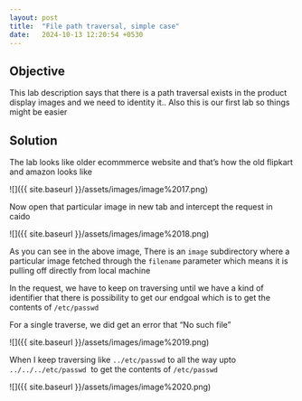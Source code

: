 ```yaml
---
layout: post
title:  "File path traversal, simple case"
date:   2024-10-13 12:20:54 +0530
---
```


  
## Objective 

This lab description says that there is a path traversal exists in the product display images and we need to identity it.. Also this is our first lab so things might be easier 

  

## Solution

The lab looks like older ecommmerce website and that’s how the old flipkart and amazon looks like 

  

![]({{ site.baseurl }}/assets/images/image%2017.png)  

  

Now open that particular image in new tab and intercept the request in caido 

  

![]({{ site.baseurl }}/assets/images/image%2018.png)  

  

As you can see in the above image, There is an `image` subdirectory where a particular image fetched through the `filename` parameter which means it is pulling off directly from local machine 

  

In the request, we have to keep on traversing until we have a kind of identifier that there is possibility to get our endgoal which is to get the contents of `/etc/passwd` 

  

For a single traverse, we did get an error that “No such file”

  

![]({{ site.baseurl }}/assets/images/image%2019.png)  

  

When I keep traversing like `../etc/passwd` to all the way upto `../../../etc/passwd`  to get the contents of `/etc/passwd` 

  

![]({{ site.baseurl }}/assets/images/image%2020.png)